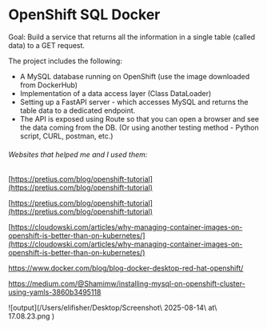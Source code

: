 # **OpenShift SQL Docker**

Goal:
Build a service that returns all the information in a single table (called data) to a GET request.

The project includes the following:

* A MySQL database running on OpenShift (use the image downloaded from DockerHub)
* Implementation of a data access layer (Class DataLoader)
* Setting up a FastAPI server - which accesses MySQL and returns the table data to a dedicated endpoint.
* The API is exposed using Route so that you can open a browser and see the data coming from the DB. (Or using another testing method - Python script, CURL, postman, etc.)

###### Websites that helped me and I used them:

[https://pretius.com/blog/openshift-tutorial](https://pretius.com/blog/openshift-tutorial)

[https://pretius.com/blog/openshift-tutorial](https://pretius.com/blog/openshift-tutorial)

[https://cloudowski.com/articles/why-managing-container-images-on-openshift-is-better-than-on-kubernetes/](https://cloudowski.com/articles/why-managing-container-images-on-openshift-is-better-than-on-kubernetes/)

https://www.docker.com/blog/blog-docker-desktop-red-hat-openshift/

https://medium.com/@Shamimw/installing-mysql-on-openshift-cluster-using-yamls-3860b3495118

![output](/Users/elifisher/Desktop/Screenshot\ 2025-08-14\ at\ 17.08.23.png )

